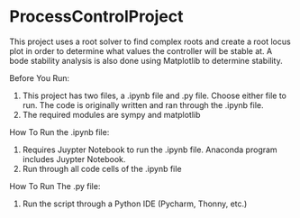 # ProcessControlProject
This project uses a root solver to find complex roots and create a root locus plot in order to determine what values the controller will be stable at. A bode stability analysis is also done using Matplotlib to determine stability. 

Before You Run:
1. This project has two files, a .ipynb file and .py file. Choose either file to run. The code is originally written and ran through the .ipynb file.
2. The required modules are sympy and matplotlib


How To Run the .ipynb file:
1. Requires Juypter Notebook to run the .ipynb file. Anaconda program includes Juypter Notebook.
1. Run through all code cells of the .ipynb file 

How To Run The .py file:
1. Run the script through a Python IDE (Pycharm, Thonny, etc.)
